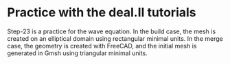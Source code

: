 # Practice with the deal.II tutorials

Step-23 is a practice for the wave equation.
In the build case, the mesh is created on an elliptical domain using rectangular minimal units.
In the merge case, the geometry is created with FreeCAD, and the initial mesh is generated in Gmsh using triangular minimal units.
